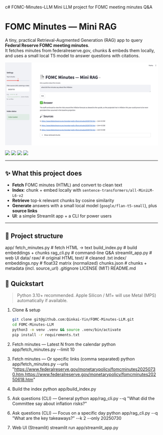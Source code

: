 c# FOMC-Minutes-LLM
Mini LLM project for FOMC meeting minutes Q&amp;A
# FOMC Minutes — Mini RAG

A tiny, practical Retrieval-Augmented Generation (RAG) app to query **Federal Reserve FOMC meeting minutes**.  
It fetches minutes from federalreserve.gov, chunks & embeds them locally, and uses a small local T5 model to answer questions with citations.

![Demo](pic/Screenshot.png)

<p align="left">
  <a href="https://github.com/Qinkai-Yin/FOMC-Minutes-LLM/stargazers"><img src="https://img.shields.io/github/stars/Qinkai-Yin/FOMC-Minutes-LLM?style=social" /></a>
  <a href="https://github.com/Qinkai-Yin/FOMC-Minutes-LLM/issues"><img src="https://img.shields.io/github/issues/Qinkai-Yin/FOMC-Minutes-LLM" /></a>
  <img src="https://img.shields.io/badge/RAG-mini-blueviolet" />
  <img src="https://img.shields.io/badge/Models-sentence--transformers%20%7C%20FLAN--T5-success" />
</p>

---

## ✨ What this project does

- **Fetch** FOMC minutes (HTML) and convert to clean text
- **Index**: chunk + embed locally with `sentence-transformers/all-MiniLM-L6-v2`
- **Retrieve** top-k relevant chunks by cosine similarity
- **Generate** answers with a small local model (`google/flan-t5-small`), plus **source links**
- **UI**: a simple Streamlit app + a CLI for power users

---

## 🧭 Project structure
app/
fetch_minutes.py # fetch HTML -> text
build_index.py # build embeddings + chunks
rag_cli.py # command-line Q&A
streamlit_app.py # web UI
data/
raw/ # original HTML
text/ # cleaned .txt
index/
embeddings.npy # float32 matrix (normalized)
chunks.json # chunks + metadata (incl. source_url)
.gitignore
LICENSE (MIT)
README.md

## 🚀 Quickstart

> Python 3.10+ recommended. Apple Silicon / M1+ will use Metal (MPS) automatically if available.

1) Clone & setup
   ```bash
   git clone git@github.com:Qinkai-Yin/FOMC-Minutes-LLM.git
   cd FOMC-Minutes-LLM
   python3 -m venv .venv && source .venv/bin/activate
   pip install -r requirements.txt

2) Fetch minutes — Latest N from the calendar
python app/fetch_minutes.py --limit 10

3) Fetch minutes — Or specific links (comma separated)
python app/fetch_minutes.py --urls "https://www.federalreserve.gov/monetarypolicy/fomcminutes20250730.htm,https://www.federalreserve.gov/monetarypolicy/fomcminutes20250618.htm"

4) Build the index
python app/build_index.py

5) Ask questions (CLI) — General
python app/rag_cli.py --q "What did the Committee say about inflation risks?"

6) Ask questions (CLI) — Focus on a specific day
python app/rag_cli.py --q "What are the key takeaways?" --k 2 --only 20250730

7) Web UI (Streamlit)
streamlit run app/streamlit_app.py


